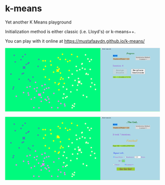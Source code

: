 # k-means
Yet another K Means playground

Initialization method is either classic (i.e. Lloyd's) or k-means++.

You can play with it online at https://mustafaaydn.github.io/k-means/

![ss k-means 1](https://github.com/isaidwhynot/k-means/blob/master/ss1.PNG?raw=true)

![ss k-means 2](https://github.com/isaidwhynot/k-means/blob/master/ss2.PNG?raw=true)
